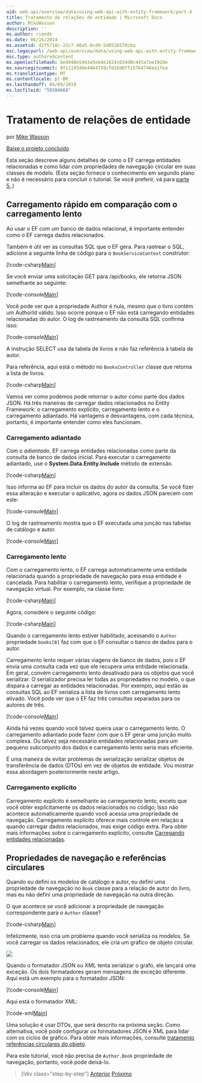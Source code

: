 ```yaml
---
uid: web-api/overview/data/using-web-api-with-entity-framework/part-4
title: Tratamento de relações de entidade | Microsoft Docs
author: MikeWasson
description: ''
ms.author: riande
ms.date: 06/16/2014
ms.assetid: d2f5710c-23c7-40a5-9cd9-5d0516570cba
msc.legacyurl: /web-api/overview/data/using-web-api-with-entity-framework/part-4
msc.type: authoredcontent
ms.openlocfilehash: be4948e5443a5eb4e1824c63dd0c445a7ee1928e
ms.sourcegitcommit: 0f1119340e4464720cfd16d0ff15764746ea1fea
ms.translationtype: MT
ms.contentlocale: pt-BR
ms.lasthandoff: 04/09/2019
ms.locfileid: "59384668"
---
```

# <a name="handling-entity-relations"></a>Tratamento de relações de entidade

por [Mike Wasson](https://github.com/MikeWasson)

[Baixe o projeto concluído](https://github.com/MikeWasson/BookService)

Esta seção descreve alguns detalhes de como o EF carrega entidades relacionadas e como lidar com propriedades de navegação circular em suas classes de modelo. (Esta seção fornece o conhecimento em segundo plano e não é necessário para concluir o tutorial. Se você preferir, vá para [parte 5.](part-5.md).)

## <a name="eager-loading-versus-lazy-loading"></a>Carregamento rápido em comparação com o carregamento lento

Ao usar o EF com um banco de dados relacional, é importante entender como o EF carrega dados relacionados.

Também é útil ver as consultas SQL que o EF gera. Para rastrear o SQL, adicione a seguinte linha de código para o `BookServiceContext` construtor:

[!code-csharp[Main](part-4/samples/sample1.cs)]

Se você enviar uma solicitação GET para /api/books, ele retorna JSON semelhante ao seguinte:

[!code-console[Main](part-4/samples/sample2.cmd)]

Você pode ver que a propriedade Author é nula, mesmo que o livro contém um AuthorId válido. Isso ocorre porque o EF não está carregando entidades relacionadas do autor. O log de rastreamento da consulta SQL confirma isso:

[!code-console[Main](part-4/samples/sample3.sql)]

A instrução SELECT usa da tabela de livros e não faz referência à tabela de autor.

Para referência, aqui está o método no `BooksController` classe que retorna a lista de livros.

[!code-csharp[Main](part-4/samples/sample4.cs)]

Vamos ver como podemos pode retornar o autor como parte dos dados JSON. Há três maneiras de carregar dados relacionados no Entity Framework: o carregamento explícito, carregamento lento e o carregamento adiantado. Há vantagens e desvantagens, com cada técnica, portanto, é importante entender como eles funcionam.

### <a name="eager-loading"></a>Carregamento adiantado

Com o *adiantado*, EF carrega entidades relacionadas como parte da consulta de banco de dados inicial. Para executar o carregamento adiantado, use o **System.Data.Entity.Include** método de extensão.

[!code-csharp[Main](part-4/samples/sample5.cs)]

Isso informa ao EF para incluir os dados do autor da consulta. Se você fizer essa alteração e executar o aplicativo, agora os dados JSON parecem com este:

[!code-console[Main](part-4/samples/sample6.cmd)]

O log de rastreamento mostra que o EF executada uma junção nas tabelas de catálogo e autor.

[!code-console[Main](part-4/samples/sample7.cmd)]

### <a name="lazy-loading"></a>Carregamento lento

Com o carregamento lento, o EF carrega automaticamente uma entidade relacionada quando a propriedade de navegação para essa entidade é cancelada. Para habilitar o carregamento lento, verifique a propriedade de navegação virtual. Por exemplo, na classe livro:

[!code-csharp[Main](part-4/samples/sample8.cs?highlight=6)]

Agora, considere o seguinte código:

[!code-csharp[Main](part-4/samples/sample9.cs)]

Quando o carregamento lento estiver habilitado, acessando o `Author` propriedade `books[0]` faz com que o EF consultar o banco de dados para o autor.

Carregamento lento requer várias viagens de banco de dados, pois o EF envia uma consulta cada vez que ele recupera uma entidade relacionada. Em geral, convém carregamento lento desativado para os objetos que você serializar. O serializador precisa ler todas as propriedades no modelo, o que dispara a carregar as entidades relacionadas. Por exemplo, aqui estão as consultas SQL ao EF serializa a lista de livros com carregamento lento ativado. Você pode ver que o EF faz três consultas separadas para os autores de três.

[!code-console[Main](part-4/samples/sample10.sql)]

Ainda há vezes quando você talvez queira usar o carregamento lento. O carregamento adiantado pode fazer com que o EF gerar uma junção muito complexa. Ou talvez seja necessário entidades relacionadas para um pequeno subconjunto dos dados e carregamento lento seria mais eficiente.

É uma maneira de evitar problemas de serialização serializar objetos de transferência de dados (DTOs) em vez de objetos de entidade. Vou mostrar essa abordagem posteriormente neste artigo.

### <a name="explicit-loading"></a>Carregamento explícito

Carregamento explícito é semelhante ao carregamento lento, exceto que você obter explicitamente os dados relacionados no código; Isso não acontece automaticamente quando você acessa uma propriedade de navegação. Carregamento explícito oferece mais controle em relação a quando carregar dados relacionados, mas exige código extra. Para obter mais informações sobre o carregamento explícito, consulte [Carregando entidades relacionadas](https://msdn.microsoft.com/data/jj574232#explicit).

## <a name="navigation-properties-and-circular-references"></a>Propriedades de navegação e referências circulares

Quando eu defini os modelos de catálogo e autor, eu defini uma propriedade de navegação no `Book` classe para a relação de autor do livro, mas eu não defini uma propriedade de navegação na outra direção.

O que acontece se você adicionar a propriedade de navegação correspondente para o `Author` classe?

[!code-csharp[Main](part-4/samples/sample11.cs?highlight=7)]

Infelizmente, isso cria um problema quando você serializa os modelos. Se você carregar os dados relacionados, ele cria um gráfico de objeto circular.

![](part-4/_static/image1.png)

Quando o formatador JSON ou XML tenta serializar o grafo, ele lançará uma exceção. Os dois formatadores geram mensagens de exceção diferente. Aqui está um exemplo para o formatador JSON:

[!code-console[Main](part-4/samples/sample12.cmd)]

Aqui está o formatador XML:

[!code-xml[Main](part-4/samples/sample13.xml)]

Uma solução é usar DTOs, que será descrito na próxima seção. Como alternativa, você pode configurar os formatadores JSON e XML para lidar com os ciclos de gráfico. Para obter mais informações, consulte [tratamento referências circulares do objeto](../../formats-and-model-binding/json-and-xml-serialization.md#handling_circular_object_references).

Para este tutorial, você não precisa de `Author.Book` propriedade de navegação, portanto, você pode deixá-lo.

> [!div class="step-by-step"]
> [Anterior](part-3.md)
> [Próximo](part-5.md)

